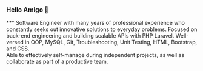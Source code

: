 ### Hello Amigo  👋
*** Software Engineer with many years of professional experience who constantly seeks out innovative solutions to everyday problems. Focused on back-end engineering and building scalable APIs with PHP Laravel. Well-versed in OOP, MySQL, Git, Troubleshooting, Unit Testing, HTML, Bootstrap, and CSS.  
Able to effectively self-manage during independent projects, as well as collaborate as part of a productive team. 

<!--
**Angwa/angwa** is a ✨ _special_ ✨ repository because its `README.md` (this file) appears on your GitHub profile.



Here are some ideas to get you started:

- 🔭 I’m currently working on ...
- 🌱 I’m currently learning ...
- 👯 I’m looking to collaborate on ...
- 🤔 I’m looking for help with ...
- 💬 Ask me about ...
- 📫 How to reach me: ...
- 😄 Pronouns: ...
- ⚡ Fun fact: ...
-->
